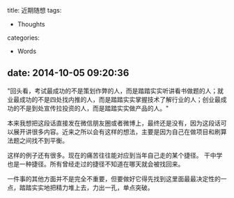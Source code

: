 title: 近期随想
tags:
- Thoughts

categories:
- Words

date: 2014-10-05 09:20:36
---

"回头看，考试最成功的不是策划作弊的人，而是踏踏实实听讲看书做题的人；就业最成功的不是四处找内推的人，而是踏踏实实掌握技术了解行业的人；创业最成功的不是到处宣传拉投资的人，而是踏踏实实做产品的人。"

本来我想把这段话直接发在微信朋友圈或者微博上，最终还是没有，因为这段话可以展开讲很多内容。近来之所以会有这样的想法，主要是因为自己在做项目和刷算法题之间找不到平衡。

这样的例子还有很多。现在的痛苦往往能对应到当年自己走的某个捷径。
干中学也是一种捷径。所有曾经走过的捷径不知道在哪天就会被找回来。

一件事的其他方面并不是完全不重要，但要做好它得先找到这里面最最决定性的一点，踏踏实实地把精力堆上去，力出一孔，单点突破。
